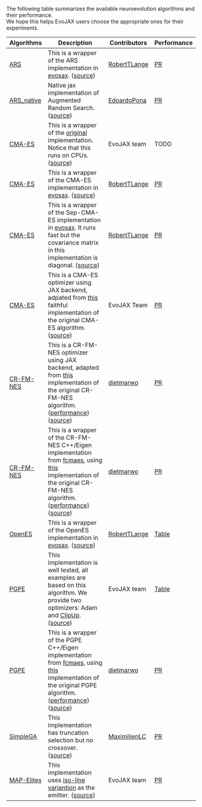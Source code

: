 The following table summarizes the available neuroevolution algorithms and their performance.  
We hope this helps EvoJAX users choose the appropriate ones for their experiments.

| Algorithms                                                                                                                                             | Description                                                                                                                                                                                                                                  | Contributors                                    | Performance                                                          |
|--------------------------------------------------------------------------------------------------------------------------------------------------------|----------------------------------------------------------------------------------------------------------------------------------------------------------------------------------------------------------------------------------------------|-------------------------------------------------|----------------------------------------------------------------------|
| [ARS](https://arxiv.org/pdf/1803.07055.pdf)                                                                                                            | This is a wrapper of the ARS implementation in [evosax](https://github.com/RobertTLange/evosax). ([source](https://github.com/google/evojax/blob/main/evojax/algo/ars.py))                                                                   | [RobertTLange](https://github.com/RobertTLange)  | [PR](https://github.com/google/evojax/pull/9#issue-1143656302)       |
| [ARS_native](https://arxiv.org/abs/1803.07055)                                                                                                            | Native jax implementation of Augmented Random Search. ([source](https://github.com/google/evojax/blob/main/evojax/algo/ars_native.py))                                                                   | [EdoardoPona](https://github.com/EdoardoPona)  | [PR](https://github.com/google/evojax/pull/47)       |
| [CMA-ES](https://arxiv.org/abs/1604.00772)                                                                                                             | This is a wrapper of the [original](https://github.com/CMA-ES/pycma) implementation. Notice that this runs on CPUs. ([source](https://github.com/google/evojax/blob/main/evojax/algo/cma_wrapper.py))                                        | EvoJAX team | TODO                                                                | 
| [CMA-ES](https://arxiv.org/abs/1604.00772)                                                                                                             | This is a wrapper of the CMA-ES implementation in [evosax](https://github.com/RobertTLange/evosax). ([source](https://github.com/google/evojax/blob/main/evojax/algo/cma_evosax.py))                                        | [RobertTLange](https://github.com/RobertTLange) | [PR](https://github.com/google/evojax/pull/21)                                                                | 
| [CMA-ES](https://arxiv.org/abs/1604.00772)                                                                                                             | This is a wrapper of the Sep-CMA-ES implementation in [evosax](https://github.com/RobertTLange/evosax). It runs fast but the covariance matrix in this implementation is diagonal. ([source](https://github.com/google/evojax/blob/main/evojax/algo/sep_cma_es.py))                     | [RobertTLange](https://github.com/RobertTLange) | [PR](https://github.com/google/evojax/pull/20)                                                                | 
| [CMA-ES](https://arxiv.org/abs/1604.00772)                                                                                                             | This is a CMA-ES optimizer using JAX backend, adpated from [this](https://github.com/CyberAgentAILab/cmaes/blob/main/cmaes/_cma.py) faithful implementation of the original CMA-ES algorithm. ([source](https://github.com/google/evojax/blob/main/evojax/algo/cma_jax.py))                     | EvoJAX Team | [PR](https://github.com/google/evojax/pull/32)                                                                | 
| [CR-FM-NES](https://arxiv.org/abs/2201.11422)                                                                                                             | This is a CR-FM-NES optimizer using JAX backend, adapted from [this](https://github.com/dietmarwo/fast-cma-es/blob/master/fcmaes/crfmnes.py) implementation of the original CR-FM-NES algorithm. ([performance](https://github.com/dietmarwo/fast-cma-es/blob/master/tutorials/EvoJax.adoc)) ([source](https://github.com/google/evojax/blob/main/evojax/algo/crfmnes.py))                    | [dietmarwo](https://github.com/dietmarwo) | [PR](https://github.com/google/evojax/pull/46)
| [CR-FM-NES](https://arxiv.org/abs/2201.11422)                                                                                                             | This is a wrapper of the CR-FM-NES C++/Eigen implementation from [fcmaes](https://github.com/dietmarwo/fast-cma-es), using [this](https://github.com/dietmarwo/fast-cma-es/blob/master/_fcmaescpp/crfmnes.cpp) implementation of the original CR-FM-NES algorithm. ([performance](https://github.com/dietmarwo/fast-cma-es/blob/master/tutorials/EvoJax.adoc)) ([source](https://github.com/google/evojax/blob/main/evojax/algo/fcrfmc.py))                     | [dietmarwo](https://github.com/dietmarwo) | [PR](https://github.com/google/evojax/pull/44)
| [OpenES](https://arxiv.org/pdf/1703.03864.pdf)                                                                                                    | This is a wrapper of the OpenES implementation in [evosax](https://github.com/RobertTLange/evosax). ([source](https://github.com/google/evojax/blob/main/evojax/algo/open_es.py)) | [RobertTLange](https://github.com/RobertTLange)                                     | [Table](https://github.com/google/evojax/tree/main/scripts/benchmarks#openes)             |                                                    |
| [PGPE](https://people.idsia.ch/~juergen/nn2010.pdf)                                                                                                    | This implementation is well tested, all examples are based on this algorithm. We provide two optimizers: Adam and [ClipUp](https://github.com/nnaisense/pgpelib). ([source](https://github.com/google/evojax/blob/main/evojax/algo/pgpe.py)) | EvoJAX team                                     | [Table](https://github.com/google/evojax/tree/main/scripts/benchmarks#pgpe)             |                                                    |
| [PGPE](https://people.idsia.ch/~juergen/nn2010.pdf)                                                                                                    | This is a wrapper of the PGPE C++/Eigen implementation from [fcmaes](https://github.com/dietmarwo/fast-cma-es), using [this](https://github.com/dietmarwo/fast-cma-es/blob/master/_fcmaescpp/pgpe.cpp) implementation of the original PGPE algorithm. ([performance](https://github.com/dietmarwo/fast-cma-es/blob/master/tutorials/EvoJax.adoc)) ([source](https://github.com/google/evojax/blob/main/evojax/algo/fpgpec.py))                     | [dietmarwo](https://github.com/dietmarwo) | [PR](https://github.com/google/evojax/pull/48)
| [SimpleGA](http://cognet.mit.edu/book/simple-genetic-algorithm#:~:text=The%20Simple%20Genetic%20Algorithm%20(SGA,objects%20related%20to%20the%20SGA.)) | This implementation has truncation selection but no crossover. ([source](https://github.com/google/evojax/blob/main/evojax/algo/simple_ga.py))                                                                                                                                                                  | [MaximilienLC](https://github.com/MaximilienLC) | [PR](https://github.com/google/evojax/pull/5#issuecomment-1043879609) |
| [MAP-Elites](https://arxiv.org/abs/1504.04909) | This implementation uses [iso-line variantion](https://arxiv.org/abs/1804.03906) as the emitter. ([source](https://github.com/google/evojax/blob/main/evojax/algo/map_elites.py))                                                                                                                                                                  | EvoJAX team | [PR](https://github.com/google/evojax/pull/33) |
